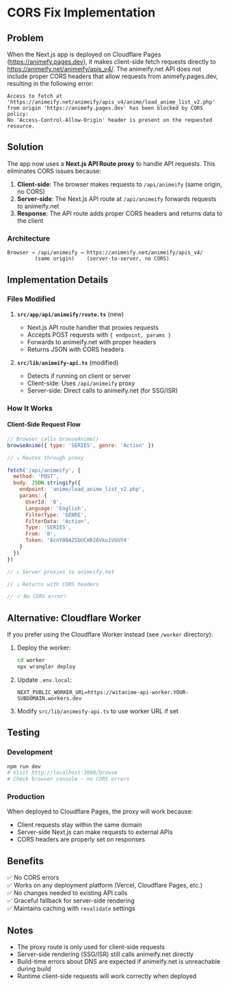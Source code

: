 # CORS Fix Implementation

## Problem

When the Next.js app is deployed on Cloudflare Pages (https://animefy.pages.dev), it makes client-side fetch requests directly to https://animeify.net/animeify/apis_v4/. The animeify.net API does not include proper CORS headers that allow requests from animefy.pages.dev, resulting in the following error:

```
Access to fetch at 'https://animeify.net/animeify/apis_v4/anime/load_anime_list_v2.php' 
from origin 'https://animefy.pages.dev' has been blocked by CORS policy: 
No 'Access-Control-Allow-Origin' header is present on the requested resource.
```

## Solution

The app now uses a **Next.js API Route proxy** to handle API requests. This eliminates CORS issues because:

1. **Client-side**: The browser makes requests to `/api/animeify` (same origin, no CORS)
2. **Server-side**: The Next.js API route at `/api/animeify` forwards requests to animeify.net
3. **Response**: The API route adds proper CORS headers and returns data to the client

### Architecture

```
Browser → /api/animeify → https://animeify.net/animeify/apis_v4/
         (same origin)    (server-to-server, no CORS)
```

## Implementation Details

### Files Modified

1. **`src/app/api/animeify/route.ts`** (new)
   - Next.js API route handler that proxies requests
   - Accepts POST requests with `{ endpoint, params }`
   - Forwards to animeify.net with proper headers
   - Returns JSON with CORS headers

2. **`src/lib/animeify-api.ts`** (modified)
   - Detects if running on client or server
   - Client-side: Uses `/api/animeify` proxy
   - Server-side: Direct calls to animeify.net (for SSG/ISR)

### How It Works

#### Client-Side Request Flow

```javascript
// Browser calls browseAnime()
browseAnime({ type: 'SERIES', genre: 'Action' })

// ↓ Routes through proxy

fetch('/api/animeify', {
  method: 'POST',
  body: JSON.stringify({
    endpoint: 'anime/load_anime_list_v2.php',
    params: {
      UserId: '0',
      Language: 'English',
      FilterType: 'GENRE',
      FilterData: 'Action',
      Type: 'SERIES',
      From: '0',
      Token: '8cnY80AZSbUCmR26Vku1VUUY4'
    }
  })
})

// ↓ Server proxies to animeify.net

// ↓ Returns with CORS headers

// ✓ No CORS error!
```

## Alternative: Cloudflare Worker

If you prefer using the Cloudflare Worker instead (see `/worker` directory):

1. Deploy the worker:
   ```bash
   cd worker
   npx wrangler deploy
   ```

2. Update `.env.local`:
   ```
   NEXT_PUBLIC_WORKER_URL=https://witanime-api-worker.YOUR-SUBDOMAIN.workers.dev
   ```

3. Modify `src/lib/animeify-api.ts` to use worker URL if set

## Testing

### Development
```bash
npm run dev
# Visit http://localhost:3000/browse
# Check browser console - no CORS errors
```

### Production
When deployed to Cloudflare Pages, the proxy will work because:
- Client requests stay within the same domain
- Server-side Next.js can make requests to external APIs
- CORS headers are properly set on responses

## Benefits

✅ No CORS errors  
✅ Works on any deployment platform (Vercel, Cloudflare Pages, etc.)  
✅ No changes needed to existing API calls  
✅ Graceful fallback for server-side rendering  
✅ Maintains caching with `revalidate` settings  

## Notes

- The proxy route is only used for client-side requests
- Server-side rendering (SSG/ISR) still calls animeify.net directly
- Build-time errors about DNS are expected if animeify.net is unreachable during build
- Runtime client-side requests will work correctly when deployed

